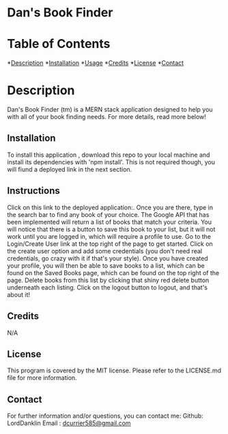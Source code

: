 # Dan's Book Finder
# Table of Contents
*[Description](#description)
*[Installation](#installation)
*[Usage](#usage)
*[Credits](#credits)
*[License](#license)
*[Contact](#contact)

# Description
Dan's Book Finder (tm) is a MERN stack application designed to help you with all of your book finding needs. For more details, read more below!
## Installation
To install this application , download this repo to your local machine and install its dependencies with 'npm install'. This is not required though, you will fiund a deployed link in the next section. 
## Instructions
Click on this link to the deployed application:. Once you are there, type in the search bar to find any book of your choice. The Google API that has been implemented will return a list of books that match  your criteria. You will notice that there is a button to save this book to your list, but it will not work until you are logged in, which will require a profile to use. Go to the Login/Create User link at the  top right of the page to get started. Click on the create user option and add some credentials (you don't need real credentials, go crazy with it if that's your style). Once you have created your profile, you will then be able to save books to a list, which can be found on the Saved Books page, which can be found on the top right of the page. Delete books from this list by clicking that shiny red delete button underneath each listing. Click on the logout button to logout, and that's about it!
## Credits
N/A
## License
This program is covered by the MIT license. Please refer to the LICENSE.md file for more information.
## Contact
For further information and/or questions, you can contact me:
Github: LordDanklin
Email : dcurrier585@gmail.com